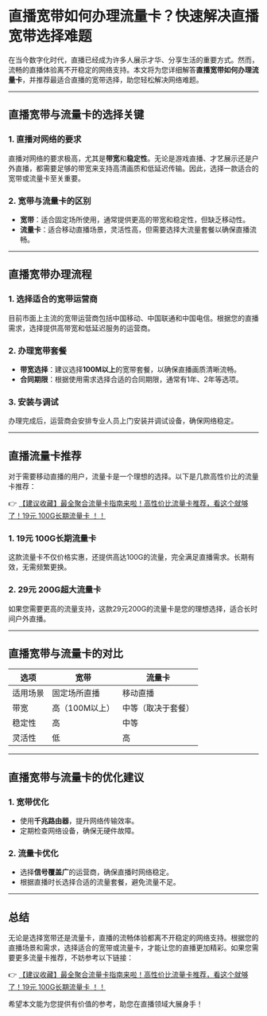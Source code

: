 # 直播宽带如何办理流量卡？快速解决直播宽带选择难题

在当今数字化时代，直播已经成为许多人展示才华、分享生活的重要方式。然而，流畅的直播体验离不开稳定的网络支持。本文将为您详细解答**直播宽带如何办理流量卡**，并推荐最适合直播的宽带选择，助您轻松解决网络难题。

---

## 直播宽带与流量卡的选择关键

### 1. 直播对网络的要求
直播对网络的要求极高，尤其是**带宽**和**稳定性**。无论是游戏直播、才艺展示还是户外直播，都需要足够的带宽来支持高清画质和低延迟传输。因此，选择一款适合的宽带或流量卡至关重要。

### 2. 宽带与流量卡的区别
- **宽带**：适合固定场所使用，通常提供更高的带宽和稳定性，但缺乏移动性。
- **流量卡**：适合移动直播场景，灵活性高，但需要选择大流量套餐以确保直播流畅。

---

## 直播宽带办理流程

### 1. 选择适合的宽带运营商
目前市面上主流的宽带运营商包括中国移动、中国联通和中国电信。根据您的直播需求，选择提供高带宽和低延迟服务的运营商。

### 2. 办理宽带套餐
- **带宽选择**：建议选择**100M以上**的宽带套餐，以确保直播画质清晰流畅。
- **合同期限**：根据使用需求选择合适的合同期限，通常有1年、2年等选项。

### 3. 安装与调试
办理完成后，运营商会安排专业人员上门安装并调试设备，确保网络稳定。

---

## 直播流量卡推荐

对于需要移动直播的用户，流量卡是一个理想的选择。以下是几款高性价比的流量卡推荐：

👉 [【建议收藏】最全聚合流量卡指南来啦！高性价比流量卡推荐，看这个就够了！19元 100G长期流量卡 ！！](https://bit.ly/Liuliangka)

### 1. 19元 100G长期流量卡
这款流量卡不仅价格实惠，还提供高达100G的流量，完全满足直播需求。长期有效，无需频繁更换。

### 2. 29元 200G超大流量卡
如果您需要更高的流量支持，这款29元200G的流量卡是您的理想选择，适合长时间户外直播。

---

## 直播宽带与流量卡的对比

| 选项        | 宽带                  | 流量卡                |
|-------------|-----------------------|-----------------------|
| 适用场景    | 固定场所直播          | 移动直播              |
| 带宽        | 高（100M以上）        | 中等（取决于套餐）    |
| 稳定性      | 高                    | 中等                  |
| 灵活性      | 低                    | 高                    |

---

## 直播宽带与流量卡的优化建议

### 1. 宽带优化
- 使用**千兆路由器**，提升网络传输效率。
- 定期检查网络设备，确保无硬件故障。

### 2. 流量卡优化
- 选择**信号覆盖广**的运营商，确保直播时网络稳定。
- 根据直播时长选择合适的流量套餐，避免流量不足。

---

## 总结

无论是选择宽带还是流量卡，直播的流畅体验都离不开稳定的网络支持。根据您的直播场景和需求，选择适合的宽带或流量卡，才能让您的直播更加精彩。如果您需要更多流量卡推荐，不妨参考以下链接：

👉 [【建议收藏】最全聚合流量卡指南来啦！高性价比流量卡推荐，看这个就够了！19元 100G长期流量卡 ！！](https://bit.ly/Liuliangka)

希望本文能为您提供有价值的参考，助您在直播领域大展身手！